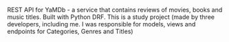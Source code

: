 REST API for YaMDb - a service that contains reviews of movies, books and music titles. Built with Python DRF.
This is a study project (made by three developers, including me. I was responsible for models, views and endpoints for Categories, Genres and Titles)
